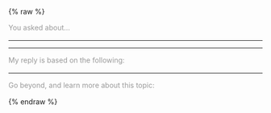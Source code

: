 ---
---

{% raw %}
<style>
  .btn-group * {
    box-shadow: none !important;
  }
  #reload-btn {
    margin-left: 0.5em;
  }
  .phrase {
    font-size: .875rem;
    line-height: 1.2;
    margin: 1rem auto;
    color: #999;
  }
  .miso-list {
    --miso-list-item-height: 7rem;
    --miso-list-item-gap: 0.65rem;
    --miso-list-description-lines: 3;
  }
  .follow-up {
  }
</style>
<section>
  <miso-ask>
    <miso-query></miso-query>
  </miso-ask>
</section>
<section>
  <miso-ask visible-when="ready" logo="false">
    <div class="phrase">You asked about...</div>
    <miso-question></miso-question>
    <hr>
    <miso-answer></miso-answer>
    <miso-feedback></miso-feedback>
    <hr>
    <div class="phrase">My reply is based on the following:</div>
    <miso-sources></miso-sources>
</section>
<section id="follow-ups">
</section>
<section>
  <miso-ask id="related-resources" visible-when="ready" logo="true">
    <hr>
    <div class="phrase">Go beyond, and learn more about this topic:</div>
    <miso-related-resources></miso-related-resources>
  </miso-ask>
</section>
<script id="follow-up-template" type="text/plain">
<div class="follow-up">
  <hr>
  <miso-ask visible-when="initial loading" parent-question-id="{{parentQuestionId}}">
    <miso-query></miso-query>
  </miso-ask>
  <miso-ask visible-when="ready" parent-question-id="{{parentQuestionId}}" logo="false">
    <div class="phrase">You asked about...</div>
    <miso-question></miso-question>
    <hr>
    <miso-answer></miso-answer>
    <miso-feedback></miso-feedback>
    <hr>
    <div class="phrase">My reply is based on the following:</div>
    <miso-sources></miso-sources>
  </miso-ask>
</div>
</script>
<script>
const followUpsSection = document.getElementById('follow-ups');
const relatedResourcesContainer = document.getElementById('related-resources');
const TEMPLATE_STRING = document.getElementById('follow-up-template').innerHTML;
const template = (data) => {
  let html = TEMPLATE_STRING;
  for (const key of Object.keys(data)) {
    const value = data[key];
    html = html.replaceAll(`{{${key}}}`, value);
  }
  return html;
};
function prepareFollowUp(workflow) {
  // when a new query starts, associate the last section container to that workflow
  workflow.on('loading', () => {
    relatedResourcesContainer.workflow = workflow;
  });
  // when a answer is fully populated, insert a new section for the follow-up question
  workflow.on('done', () => {
    followUpsSection.insertAdjacentHTML('beforeend', template({ parentQuestionId: workflow.questionId }));
  });
}
const misocmd = window.misocmd || (window.misocmd = []);
misocmd.push(async () => {
  // TODO: better timing management
  window.helpers.fetch.intercept({
    request: (request) => {
      // add header to force plaintext response
      if (request.method.toLowerCase() === 'post' && request.url.indexOf('/api/ask/questions') > -1) {
        request.headers.append('x-answer-sampling', '0.5');
        request.headers.append('x-speed-rate', '2');
      }
      return request;
    }
  });
  MisoClient.plugins.use('std:ui');
  const client = new MisoClient({
    apiKey: '...',
    apiHost: 'http://localhost:9901/api',
  });
  const rootWorkflow = client.ui.ask;
  client.ui.asks.on('create', prepareFollowUp);
  prepareFollowUp(rootWorkflow);
  rootWorkflow.on('loading', () => {
    // clean up the entire follow-ups section
    followUpsSection.innerHTML = '';
    // destroy all follow-up workflows
    for (const workflow of client.ui.asks.workflows) {
      if (workflow !== rootWorkflow) {
        workflow.destroy();
      }
    }
  });
});
</script>
{% endraw %}
